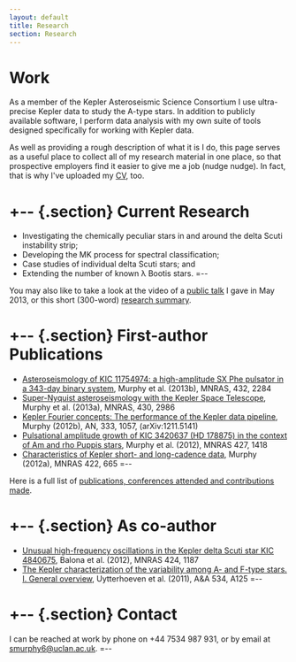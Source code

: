 ```yaml
---
layout: default
title: Research
section: Research
---
```


Work
========

As a member of the Kepler Asteroseismic Science Consortium I use ultra-precise Kepler data to study the A-type stars. In addition to publicly available software, I perform data analysis with my own suite of tools designed specifically for working with Kepler data.

As well as providing a rough description of what it is I do, this page serves as a useful place to collect all of my research material in one place, so that prospective employers find it easier to give me a job (nudge nudge). In fact, that is why I've uploaded my [CV](/images/CV_SJM.pdf), too.

+-- {.section}
Current Research
====
* Investigating the chemically peculiar stars in and around the delta Scuti instability strip;
* Developing the MK process for spectral classification;
* Case studies of individual delta Scuti stars; and
* Extending the number of known &lambda; Bootis stars.
=--

You may also like to take a look at the video of a [public talk](http://vimeo.com/68289086) I gave in May 2013, or this short (300-word) [research summary](/images/research_summary.pdf).

+-- {.section}
First-author Publications
==========
* [Asteroseismology of KIC 11754974: a high-amplitude SX Phe pulsator in a 343-day binary system](/images/11754974_paper.pdf), Murphy et al. (2013b), MNRAS, 432, 2284
* [Super-Nyquist asteroseismology with the Kepler Space Telescope](/images/sNa.pdf), Murphy et al. (2013a), MNRAS, 430, 2986
* [Kepler Fourier concepts: The performance of the Kepler data pipeline](/images/kepler_fourier_concepts.pdf), Murphy (2012b), AN, 333, 1057, (arXiv:1211.5141)
* [Pulsational amplitude growth of KIC 3420637 (HD 178875) in the context of Am and rho Puppis stars](/images/KIC3429637.pdf), Murphy et al. (2012), MNRAS 427, 1418
* [Characteristics of Kepler short- and long-cadence data](/images/characteristics.pdf), Murphy (2012a), MNRAS 422, 665
=--

Here is a full list of [publications, conferences attended and contributions made](/images/publications_conferences_contributions.pdf).

+-- {.section}
As co-author
==========
* [Unusual high-frequency oscillations in the Kepler delta Scuti star KIC 4840675](/images/Balona_et_al_2012.pdf), Balona et al. (2012), MNRAS 424, 1187
* [The Kepler characterization of the variability among A- and F-type stars. I. General overview](/images/Uytterhoeven_et_al_2011.pdf), Uytterhoeven et al. (2011), A&A 534, A125
=--

+-- {.section}
Contact
=======
I can be reached at work by phone on +44 7534 987 931, or by email at [smurphy6@uclan.ac.uk](mailto:smurphy6@uclan.ac.uk).
=--
